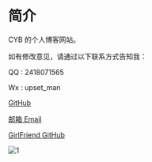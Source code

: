 
# **简介**

CYB 的个人博客网站。

如有修改意见，请通过以下联系方式告知我：

QQ : 2418071565

Wx : upset_man

[GitHub](https://github.com/2418071565)

[邮箱 Email](mailto:2418071565@qq.com)

[GirlFriend GitHub](http://github.com/hstxmgzY)

![1](index.assets/1.PNG)
